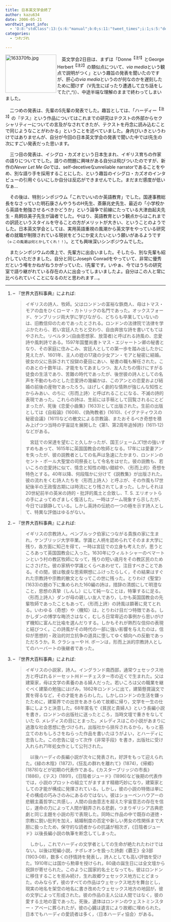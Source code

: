 ```yaml
---
title: 日本英文学会終了
author: kazu634
date: 2006-05-21
wordtwit_post_info:
  - 'O:8:"stdClass":13:{s:6:"manual";b:0;s:11:"tweet_times";i:1;s:5:"delay";i:0;s:7:"enabled";i:1;s:10:"separation";s:2:"60";s:7:"version";s:3:"3.7";s:14:"tweet_template";b:0;s:6:"status";i:2;s:6:"result";a:0:{}s:13:"tweet_counter";i:2;s:13:"tweet_log_ids";a:1:{i:0;i:2363;}s:9:"hash_tags";a:0:{}s:8:"accounts";a:1:{i:0;s:7:"kazu634";}}'
categories:
  - つれづれ

---
```

<div class="section">
<p>
<a href="http://image.blog.livedoor.jp/simoom634/imgs/1/6/163370fb.jpg" onclick="__gaTracker('send', 'event', 'outbound-article', 'http://image.blog.livedoor.jp/simoom634/imgs/1/6/163370fb.jpg', '');" target="_blank"><img width="160" align="left" alt="163370fb.jpg" src="http://image.blog.livedoor.jp/simoom634/imgs/1/6/163370fb-s.jpg" height="120" border="0" class="pict" /></a>
</p></p> 
  
<p>
    　英文学会2日目は、まずは「Donne<sup>【注1】</sup>とGeorge Herbert<sup>【注2】</sup>の類似点について、<i>via media</i>という観点で説明がつく」という趣旨の発表を聞いたのですが、肝心の<i>via media</i>というのが何なのかを遅刻したために聞けず（V先生にばったり遭遇して立ち話をしてた(^_^)）、中途半端な理解のままで終わってしまいました。
</p></p> 
  
<p>
    　二つめの発表は、先輩のS先輩の発表でした。趣旨としては、「ハーディー<sup>【注3】</sup>の『テス』という作品についてはこれまでの研究はテクストの外部からセクシャリティーについての言及がなされてきたが、テクストを丹念に読み込むことで同じようなことがわかる」ということを述べていました。身内びいきというわけではありませんが、自分が今回の日本英文学会の発表で聞いた中ではI先生の次にすごい発表だった思います。
</p></p> 
  
<p>
    　三つ目の発表は、イシグロ・カズオという日本生まれ、イギリス育ちの作家の語りについてでした。語りの問題に興味がある自分は飛びついたのですが、新作の<i>Never Let Me Go</i>では、self-decetiveなunreliable narratorであることをやめ、別な語り手を採用することにした、という趣旨のイシグロ・カズオのインタビューの引用ぐらいにしか自分は反応ができませんでした。まだまだ感度が低いなぁ…
</p></p> 
  
<p>
    　その後は、特別シンポジウム「これでいいのか英語教育」でした。国連事務総長をなさっていた明石康さんやうちのH先生、斎藤兆史先生、最近の「小学校から英語を勉強させるべきかどうか」という論争で前線にたっている大津由起夫先生・鳥飼玖美子先生が論者でした。やはり、英語教育という観点からはこれまでの訳読というスタイルを守ることの方がメリットが大きい、ということのようでした。日本英文学会としては、実用英語重視の風潮から英文学をやっている研究者の就職が制限されている現状をどうにか変えたいという願いがあるようです<small>（←この風潮は何とかしてくれ！！）</small>。とても興味深いシンポジウムでした。
</p></p> 
  
<p>
    　またシンポジウムの席上で、先輩方に出会いました。そしたら、別な先輩も紹介していただきました。自分と同じJoseph Conradをやっていて、非常に優秀だという噂をかねがねうかがっていた、I先輩です。いやぁ、今ではうちの研究室で語り継がれている存在の人に出会ってしまいましたよ。自分はこの人と常に比べられていくことになるのだと思われます…。
</p>
  
<hr />
  
<ol>
<li>
      &#8211; 『世界大百科事典』によれば:<br /> <blockquote>
<p>
          イギリスの詩人、牧師。父はロンドンの富裕な鉄商人、母はトマス・モアの血をひくローマ・カトリックの名門であった。オックスフォード、ケンブリッジ両大学に学びながら、どちらも卒業していないのは、旧教信仰のためであったとされる。ロンドンの法律院で法律を学ぶかたわら、若い宮廷人たちと交わり、自由奔放な詩を書いてもてはやされた。リベルタン(自由思想家、放蕩者)と呼ばれる詩風の、恋愛詩や風刺詩である。1597年国璽尚書トマス・エジャートン卿の秘書となり、その家庭に住みこみ、宮廷人としての第一歩を踏み出したかに見えたが、1601年、主人の姪の17歳の少女アン・モアと秘密に結婚。彼女の父に告訴されて投獄の憂目にあい、秘書の職も解任された。このあとの十数年は、才能をもてあましつつ、友人たちの情けにすがる徒食の生活であり、苦難の時代であったが、後世彼の詩人としての名声を不動のものとした恋愛詩の幾編かは、このアンとの恋愛および結婚の前後の産物であったろう。はげしく劇的な情熱が強じんな知性とからみあい、のちに〈形而上詩〉と呼ばれることになる、不滅の詩的表現であった。これらの詩は、生前には手稿として回覧されるにとどまったが、死後《恋愛小曲集》(1633)として出版された。生前の出版としては《自殺論》(1608)、《偽殉教者》(1610)、《イグナティウスの秘密会議》(1611)などの散文による宗教論、またおそるべき奇想を積み上げつつ当時の宇宙誌を展開した《第1、第2周年追悼詩》(1611‐12)などがある。
</p>
        
<p>
          　宮廷での栄達を望むこと久しかったが、国王ジェームズ1世の強いすすめもあって、1615年に英国国教会の牧師となる。17年には愛妻アンを失ったが、彼の説教者としての名声は急速にたかまり、ロンドンのセント・ポール大聖堂の司祭長として令名をはせた。彼の説教も、若いころの恋愛詩に似て、情念と知性の暗い錯綜や、〈形而上的〉奇想を特色とする。40年以降、何段階かに分けて《説教集》が出版された。彼の流れをくむ詩人たちを〈形而上詩人〉と呼ぶが、その作風も17世紀後半の王政復古期には時流にとり残されてしまった。しかしそれは20世紀前半の英米の詩的・批評的風土と合致し、T. S. エリオットらの手によってめざましく復活した。一時はブーム現象すら示したが、今日では鎮静している。しかし英詩の伝統の一つの極を示す詩人として、特異な評価はゆるがない。
</p>
</blockquote>
</li>
    
<li>
      &#8211; 『世界大百科事典』によれば:<br /> <blockquote>
<p>
          イギリスの宗教詩人。ペンブルック伯家につながる貴族の家に生まれ，ケンブリッジ大学卒業。学識と人柄を認められてそのまま大学に残り，各方面に知己を得て，一時は宮廷での立身も考えたが，思うところあって英国国教会に入った。1630年にウィルトシャーのベマートンという村の教区牧師になって，残りの短い歳月をその教区民のためにささげた。彼の家柄や学識とくらべあわせて，注目すべきことである。その間，彼は敬虔な思索瞑想にふけったらしく，その結果はすぐれた宗教詩や宗教的散文となってこの世に残った。とりわけ《聖堂》(1633)の題の下に集められた160編の詩は，措辞の清朗にして明澄なこと，思想の真摯（しんし）にして純一なことは，特筆するに足る。〈形而上詩人〉ダンが母の親しい友人であり，しかも英国国教会の先輩牧師であったこともあって，〈形而上詩〉の詩風は顕著に見てとれる。いわゆる〈奇想〉や〈機知〉は，とりわけ目だつ特徴である。しかしダンの博学な晦渋さはなく，むしろ日常卑近の事例から思いがけず機知に富んだ比喩を選んだりする。しかもそれが熱烈な信仰の表現と結びつく。この詩風がその時代の一部に強い影響を与えたのは，信仰が思想的・政治的対立抗争の道具に堕してゆく傾向への反動であっただろうか。R. クラショーや H. ボーンは，形而上派的宗教詩人としてのハーバートの後継者であった。
</p>
</blockquote>
</li>
    
<li>
      &#8211; 『世界大百科事典』によれば:<br /> <blockquote>
<p>
          イギリスの小説家，詩人。イングランド南西部，通常ウェセックス地方と呼ばれるドーセット州ドーチェスター市の近くで生まれた。父は建築家，母は文学の素養のある婦人だった。若いころは父の職業を継ぐべく建築の勉強にはげみ，1862年ロンドンに出て，建築懸賞論文で賞を得るなど，その才能をあらわした。しかしロンドンの生活を嫌ったために，建築界での出世をあきらめて故郷に帰り，文学を一生の仕事にしようと決意した。68年匿名で《貧民と貴婦人》という長編小説を書き，ロンドンの出版社に送ったところ，当時文壇で重きをなしていた G. メレディスの目にとまった。メレディスはこの小説があまりに過激な社会思想に色づけられ，出版社から排斥されるから，もっと筋立てのおもしろさをねらった作品を書いたほうがよい，とハーディに忠告した。この忠告に従って次作《非常手段》を書き，出版社に受け入れられ71年処女作として公刊された。
</p>
        
<p>
          　以後ハーディの長編小説が次々に発表され，好評をもって迎えられた。《緑の木陰》(1872)，《狂乱の群れを離れて》(1874)，《帰郷》(1878)などが初期の代表作である。《カスターブリッジの市長》(1886)，《テス》(1891)，《日陰者ジュード》(1896)など後期の代表作では，小説のプロットの組立てがますます精緻巧妙になり，建築家としての才能が構成に発揮されている。しかし，彼の小説の特徴は単にその構成の巧みさのみにあるのではない。彼はショーペンハウアーの悲観主義哲学に共感し，人間の自由意志を超えた宇宙意志の存在を信じ，運命の力によって人間が翻弄される悲劇，つまりギリシア古典悲劇と同じ主題を小説の形で表現した。同時に作品の中で既存の道徳・宗教に鋭い批判を加え，結婚制度の否定や新しい男女の性関係まで大胆に扱ったため，保守的な読者からの抗議が相次ぎ，《日陰者ジュード》以後長編小説の執筆を断念してしまった。
</p>
        
<p>
          　しかし，これでハーディの文学者としての生命が絶たれたわけではない。以後は短編小説，ナポレオンを扱った詩劇《覇王》全3部(1903‐08)，数多くの抒情詩を発表し，詩人としても高い評価を受けた。1910年には国から勲章を授けられ，80歳の誕生日には全文壇から祝辞が寄せられた。このように国家的名士となっても，彼はロンドンに移住することを拒み続け，生れ故郷ウェセックス地方にとどまった。のみならず，彼のすべての作品はウェセックス地方を舞台とし，現実の地名を架空の地名に書き改めたウェセックス地方の地図が，彼の文学によって形成された。彼の作品の主人公は人間ではなく，彼の愛する土地の霊であった。死後，遺体はロンドンのウェストミンスター・アベーに葬られたが，彼の心臓は遺言により故郷に埋められた。日本でもハーディの愛読者は多く，〈日本ハーディ協会〉がある。
</p>
</blockquote>
</li>
</ol>
</div>
